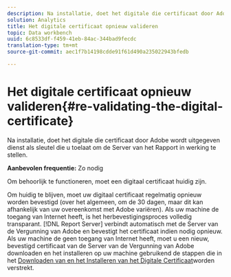 ```yaml
---
description: Na installatie, doet het digitale die certificaat door Adobe wordt uitgegeven dienst als sleutel die u toelaat om de Server van het Rapport in werking te stellen.
solution: Analytics
title: Het digitale certificaat opnieuw valideren
topic: Data workbench
uuid: 6c8533df-f459-41eb-84ac-344bad9fecdc
translation-type: tm+mt
source-git-commit: aec1f7b14198cdde91f61d490a235022943bfedb

---
```



# Het digitale certificaat opnieuw valideren{#re-validating-the-digital-certificate}

Na installatie, doet het digitale die certificaat door Adobe wordt uitgegeven dienst als sleutel die u toelaat om de Server van het Rapport in werking te stellen.

**Aanbevolen frequentie:** Zo nodig

Om behoorlijk te functioneren, moet een digitaal certificaat huidig zijn.

Om huidig te blijven, moet uw digitaal certificaat regelmatig opnieuw worden bevestigd (over het algemeen, om de 30 dagen, maar dit kan afhankelijk van uw overeenkomst met Adobe variëren). Als uw machine de toegang van Internet heeft, is het herbevestigingsproces volledig transparant. [!DNL Report Server] verbindt automatisch met de Server van de Vergunning van Adobe en bevestigt het certificaat indien nodig opnieuw. Als uw machine de geen toegang van Internet heeft, moet u een nieuw, bevestigd certificaat van de Server van de Vergunning van Adobe downloaden en het installeren op uw machine gebruikend de stappen die in het [Downloaden van en het Installeren van het Digitale Certificaat](../../../home/c-rpt-oview/c-inst-rpt/c-install-dig-cert/c-install-dig-cert.md#concept-5a61fc67df3643598c7c403962075f76)worden verstrekt.
